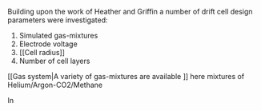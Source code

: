 Building upon the work of Heather and Griffin a number of drift cell design parameters were investigated:

1. Simulated gas-mixtures
2. Electrode voltage
3. [[Cell radius]]
4. Number of cell layers

[[Gas system|A variety of gas-mixtures are available ]] here mixtures of Helium/Argon-CO2/Methane

In 
